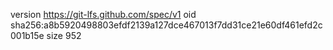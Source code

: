 version https://git-lfs.github.com/spec/v1
oid sha256:a8b5920498803efdf2139a127dce467013f7dd31ce21e60df461efd2c001b15e
size 952
